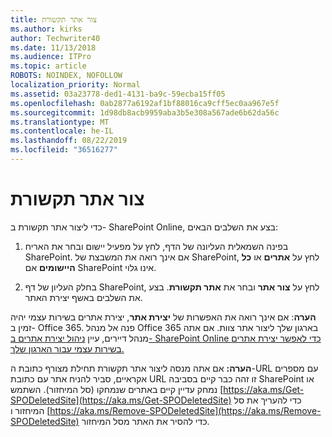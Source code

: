 ```yaml
---
title: צור אתר תקשורת
ms.author: kirks
author: Techwriter40
ms.date: 11/13/2018
ms.audience: ITPro
ms.topic: article
ROBOTS: NOINDEX, NOFOLLOW
localization_priority: Normal
ms.assetid: 03a23778-ded1-4131-ba9c-59ecba15ff05
ms.openlocfilehash: 0ab2877a6192af1bf88016ca9cff5ec0aa967e5f
ms.sourcegitcommit: 1d98db8acb9959aba3b5e308a567ade6b62da56c
ms.translationtype: MT
ms.contentlocale: he-IL
ms.lasthandoff: 08/22/2019
ms.locfileid: "36516277"
---
```

# <a name="create-a-communication-site"></a>צור אתר תקשורת

כדי ליצור אתר תקשורת ב- SharePoint Online, בצע את השלבים הבאים: 
  
1. בפינה השמאלית העליונה של הדף, לחץ על מפעיל יישום ובחר את האריח SharePoint. אם אינך רואה את המשבצת של SharePoint, לחץ על **אתרים** או **כל היישומים** אם SharePoint אינו גלוי. 
    
2. בחלק העליון של דף SharePoint, לחץ על **צור אתר** ובחר את **אתר תקשורת**. בצע את השלבים באשף יצירת האתר. 
    
 **הערה**: אם אינך רואה את האפשרות של **יצירת אתר**, יצירת אתרים בשירות עצמי יהיה זמין ב- Office 365. פנה אל מנהל Office 365 בארגון שלך ליצור אתר צוות. אם אתה מנהל דיירים, עיין [ניהול יצירת אתרים ב- SharePoint Online כדי לאפשר יצירת אתרים בשירות עצמי עבור הארגון שלך.](https://go.microsoft.com/fwlink/?linkid=2018780)
  
 **הערה:** אם אתה מנסה ליצור אתר תקשורת תחילת מצורף כתובת ה-URL עם מספרים אקראיים, סביר להניח אתר עם כתובת URL זו זהה כבר קיים בסביבה SharePoint או נמחק עדיין קיים באתרים שנמחקו (סל המיחזור). השתמש [https://aka.ms/Get-SPODeletedSite](https://aka.ms/Get-SPODeletedSite) כדי להעריך את סל המיחזור ו [https://aka.ms/Remove-SPODeletedSite](https://aka.ms/Remove-SPODeletedSite) כדי להסיר את האתר מסל המיחזור. 
  

